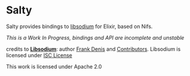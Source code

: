 # Salty

Salty provides bindings to [libsodium](https://github.com/jedisct1/libsodium)
for Elixir, based on Nifs.

_This is a Work In Progress, bindings and API are incomplete and unstable_

credits to [**Libsodium**](https://github.com/jedisct1/libsodium): author [Frank Denis](https://github.com/jedisct1) and [Contributors](https://github.com/jedisct1/libsodium/graphs/contributors).  Libsodium is licensed under [ISC License](https://github.com/jedisct1/libsodium/blob/master/LICENSE)

This work is licensed under Apache 2.0
